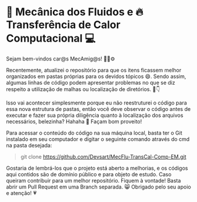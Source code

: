 # 🌊 Mecânica dos Fluidos e 🔥 Transferência de Calor Computacional 💻

Sejam bem-vindos car@s MecAmig@s! 👷‍♀️⚙️

Recentemente, atualizei o repositório para que os itens ficassem melhor organizados em pastas próprias para os devidos tópicos 😄. Sendo assim, algumas linhas de código podem apresentar problemas no que se diz respeito a utilização de malhas ou localização de diretórios. 🛑👇

Isso vai acontecer simplesmente porque eu não reestruturei o código para essa nova estrutura de pastas, então você deve observar o código antes de executar e fazer sua própria diligência quanto à localização dos arquivos necessários, belezinha? Hahaha 🥰 Façam bom proveito!

Para acessar o conteúdo do código na sua máquina local, basta ter o Git instalado em seu computador e digitar o seguinte comando através do cmd na pasta desejada:

> git clone https://github.com/Devsart/MecFlu-TransCal-Comp-EM.git

Gostaria de lembrá-los que o projeto está aberto a melhorias, e os códigos aqui contidos são de domínio público e para objeto de estudo. Caso queiram contribuir para um melhor repositório. Fiquem à vontade! Basta abrir um Pull Request em uma Branch separada. 😸 Obrigado pelo seu apoio e atenção! 💗